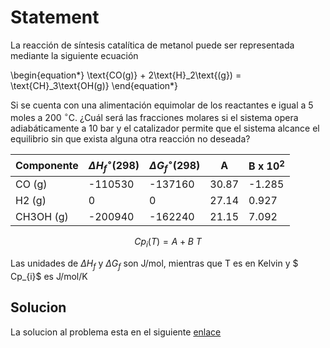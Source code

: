 # Statement

La reacción de síntesis catalítica de metanol puede ser representada mediante la siguiente ecuación 

\begin{equation*}
\text{CO(g)} + 2\text{H}_2\text{(g}) = \text{CH}_3\text{OH(g)}
\end{equation*}

Si se cuenta con una alimentación equimolar de los reactantes e igual a 5 moles a 200 $^\circ$C. ¿Cuál será las fracciones molares si el sistema opera adiabáticamente a 10 bar y el catalizador permite que el sistema alcance el equilibrio sin que exista alguna otra reacción no deseada?


Componente | $\Delta H_f^\circ (298)$ |    $\Delta G_f^\circ(298)$  | A  |   B x 10$^2$
-----------|-------------------------| ----------------------------|----|-------------
CO (g)     |-110530 |  -137160 | 30.87 |  -1.285
H2 (g)     |  0     |    0     |27.14  |  0.927
CH3OH (g)  | -200940 |  -162240 | 21.15 | 7.092

$$ Cp_{i}(T) = A + B\:T $$

Las unidades de $\Delta H_f$ y $\Delta G_f$ son J/mol, mientras que T es en Kelvin y $ Cp_{i}$ es J/mol/K

## Solucion

La solucion al problema esta en el siguiente [enlace](https://github.com/aliglara/posts/blob/main/codes/5311-t04-reactor-adiabatico.ipynb)